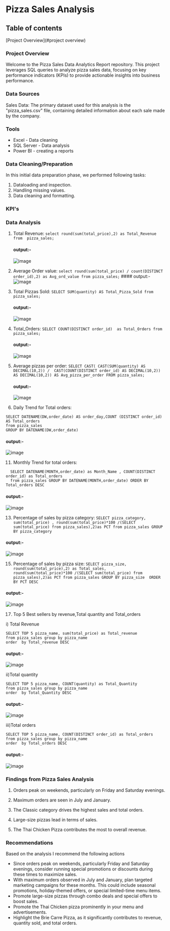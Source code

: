 # Pizza Sales Analysis
## Table of contents
  [Project Overview](#project overview)
### Project Overview

Welcome to the Pizza Sales Data Analytics Report repository. This project leverages SQL queries to analyze pizza sales data, focusing on key performance indicators (KPIs) to provide actionable insights into business performance.

### Data Sources

Sales Data: The primary dataset used for this analysis is the "pizza_sales.csv" file, containing detailed information about each sale made by the company.

### Tools

- Excel - Data cleaning
- SQL Server - Data analysis
- Power BI - creating a reports
### Data Cleaning/Preparation
  In this initial data preparation phase, we performed following tasks:

  1. Dataloading and inspection.
  2. Handling missing values.
  3. Data cleaning and formatting.
### KPI's


### Data Analysis

  
   1. Total Revenue:
     ```
     select round(sum(total_price),2) as Total_Revenue from 
     pizza_sales;
     ```
       #### output:-
       ![image](https://github.com/muralikatta12/Pizza-Sales-Data-Analytics-Report/assets/124357793/54431c5b-cf2f-4df8-88de-9b229c05fed9)

   2. Average Order value:
     ```
     select round(sum(total_price) / count(DISTINCT order_id),2)
     as Avg_ord_value from pizza_sales;
     ```
     #### output:-
     ![image](https://github.com/muralikatta12/Pizza-Sales-Data-Analytics-Report/assets/124357793/05a5bd90-f8da-4d13-986d-3997d59d1bf8)

   3. Total Pizzas Sold:
     ```
     SELECT SUM(quantity) AS Total_Pizza_Sold
     from pizza_sales;
     ```
      #### output:-
      ![image](https://github.com/muralikatta12/Pizza-Sales-Data-Analytics-Report/assets/124357793/3b7aec78-0baa-4ae6-9669-6f4e3ca72aa7)

 
  5. Total_Orders:
    ```
    SELECT COUNT(DISTINCT order_id)  as Total_Orders
     from pizza_sales;
    ```
      #### output:-
      ![image](https://github.com/muralikatta12/Pizza-Sales-Data-Analytics-Report/assets/124357793/180f5833-12a0-46b8-895a-f7842883df6f)

 
  7. Average pizzas per order:
    ```
    SELECT CAST(
         CAST(SUM(quantity) AS DECIMAL(10,2)) / 
         CAST(COUNT(DISTINCT order_id) AS DECIMAL(10,2))
       AS DECIMAL(10,2)) AS Avg_pizza_per_order
    FROM pizza_sales;
    ```
      #### output:-
      ![image](https://github.com/muralikatta12/Pizza-Sales-Data-Analytics-Report/assets/124357793/8000cc88-d3c7-44d8-932a-11fce65fe64b)

 
  9. Daily Trend for Total orders:
   ```
   SELECT DATENAME(DW,order_date) AS order_day,COUNT (DISTINCT order_id) AS Total_orders
   from pizza_sales
   GROUP BY DATENAME(DW,order_date)
   ```
   #### output:-
   ![image](https://github.com/muralikatta12/Pizza-Sales-Data-Analytics-Report/assets/124357793/d73f6b98-e22c-438a-a484-607ceb0ba802)

  11. Monthly Trend for total orders:
   ```
     SELECT DATENAME(MONTH,order_date) as Month_Name , COUNT(DISTINCT order_id) as Total_orders
     from pizza_sales GROUP BY DATENAME(MONTH,order_date) ORDER BY Total_orders DESC

   ```
   #### output:-
   ![image](https://github.com/muralikatta12/Pizza-Sales-Data-Analytics-Report/assets/124357793/445038a8-1a04-462c-84d5-78f61acbf4eb)

  13. Percentage of sales by pizza category:
     ```
     SELECT pizza_category, sum(total_price) ,
     round(sum(total_price)*100 /(SELECT sum(total_price) from pizza_sales),2)as PCT
      from pizza_sales GROUP BY pizza_category
    ```
   #### output:-
  ![image](https://github.com/muralikatta12/Pizza-Sales-Data-Analytics-Report/assets/124357793/ba783a87-5d08-4b32-9a78-e15d23246e2b)

  15. Percentage of sales by pizza size:
    ```
    SELECT pizza_size, round(sum(total_price),2) as Total_sales,
   round(sum(total_price)*100 /(SELECT sum(total_price) from pizza_sales),2)as PCT
   from pizza_sales GROUP BY pizza_size 
   ORDER BY PCT DESC
    ```
   #### output:-
   ![image](https://github.com/muralikatta12/Pizza-Sales-Data-Analytics-Report/assets/124357793/b1fbb8e4-f532-43cb-87b3-862838d3eb1b)

  17. Top 5 Best sellers by revenue,Total quantity and Total_orders
    
   i) Total Revenue
   ```
   SELECT TOP 5 pizza_name, sum(total_price) as Total_revenue 
   from pizza_sales group by pizza_name  
   order  by Total_revenue DESC
   ```
   #### output:-
  ![image](https://github.com/muralikatta12/Pizza-Sales-Data-Analytics-Report/assets/124357793/a437da12-fe25-4f56-9cfb-b8c67f299e89)

 
  ii)Total quantity
   ```
   SELECT TOP 5 pizza_name, COUNT(quantity) as Total_Quantity
   from pizza_sales group by pizza_name  
   order  by Total_Quantity DESC
   ```
   #### output:-
  ![image](https://github.com/muralikatta12/Pizza-Sales-Data-Analytics-Report/assets/124357793/5fb3b1f5-6487-4111-a6ec-75fb1de7f986)

   iii)Total orders
  ```
  SELECT TOP 5 pizza_name, COUNT(DISTINCT order_id) as Total_orders
  from pizza_sales group by pizza_name  
  order  by Total_orders DESC
  ```
   #### output:-
   ![image](https://github.com/muralikatta12/Pizza-Sales-Data-Analytics-Report/assets/124357793/8660073f-f1be-4218-845d-28ddecbf2ad0)
   
### Findings from Pizza Sales Analysis

   1. Orders peak on weekends, particularly on Friday and Saturday evenings.

   2. Maximum orders are seen in July and January.

   3. The Classic category drives the highest sales and total orders.

   4. Large-size pizzas lead in terms of sales.

   5. The Thai Chicken Pizza contributes the most to overall revenue.
### Recommendations
  Based on the analysis I recommend the following actions
  
  - Since orders peak on weekends, particularly Friday and Saturday evenings, consider running special promotions or discounts during these times to maximize sales.
  - With maximum orders observed in July and January, plan targeted marketing campaigns for these months. This could include seasonal promotions, holiday-themed offers, 
    or special limited-time menu items.
  - Promote large-size pizzas through combo deals and special offers to boost sales.
  - Promote the Thai Chicken pizza prominently in your menu and advertisements.
  - Highlight the Brie Carre Pizza, as it significantly contributes to revenue, quantity sold, and total orders.

    

